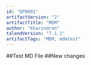 ```yaml
---
id: "DP0001"
artifactVersion: "2"
artifactTitle: "MDM"
author: "kharindran"
talendVersion: "7.1.1"
artifactTags: "MDM, mdmtest"
---
```


##Test MD File
##New changes
